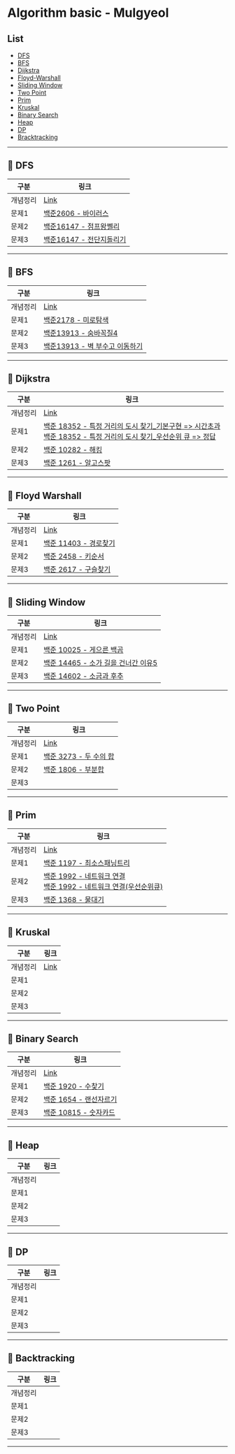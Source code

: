 # Algorithm basic - Mulgyeol

## List

- [DFS](#pushpin-dfs)
- [BFS](#pushpin-bfs)
- [Dijkstra](#pushpin-dijkstra)
- [Floyd-Warshall](#pushpin-floyd-warshall)
- [Sliding Window](#pushpin-sliding-window)
- [Two Point](#pushpin-tow-point)
- [Prim](#pushpin-prim)
- [Kruskal](#pushpin-kruskal)
- [Binary Search](#pushpin-binary-search)
- [Heap](#pushpin-heap)
- [DP](#pushpin-dp)
- [Bracktracking](#pushpin-backtracking)

---

## :pushpin: DFS

| 구분     | 링크                                                              |
| -------- | ----------------------------------------------------------------- |
| 개념정리 | [Link](https://mulgyeol.github.io/TIL/Algorithm/01_DFS.html)      |
| 문제1    | [백준2606 - 바이러스](./DFS/Acmicpc_2606_바이러스.java)           |
| 문제2    | [백준16147 - 점프왕쩰리](./DFS/Acmicpc_16147_점프왕쩰리.java)     |
| 문제3    | [백준16147 - 전단지돌리기](./DFS/Acmicpc_19452_전단지돌리기.java) |

---

## :pushpin: BFS

| 구분     | 링크                                                                       |
| -------- | -------------------------------------------------------------------------- |
| 개념정리 | [Link](https://mulgyeol.github.io/TIL/Algorithm/02_BFS.html)               |
| 문제1    | [백준2178 - 미로탐색](./BFS/Acmicpc_2178_미로탐색.java)                    |
| 문제2    | [백준13913 - 숨바꼭질4](./BFS/Acmicpc_13913_숨바꼭질4.java)                |
| 문제3    | [백준13913 - 벽 부수고 이동하기](./BFS/Acmicpc_2206_벽부수고이동하기.java) |

---

## :pushpin: Dijkstra

| 구분     | 링크                                                                                                                                                                                                                                             |
| -------- | ------------------------------------------------------------------------------------------------------------------------------------------------------------------------------------------------------------------------------------------------ |
| 개념정리 | [Link](https://mulgyeol.github.io/TIL/Algorithm/03_Dijkstra.html#%E1%84%8E%E1%85%AC%E1%84%83%E1%85%A1%E1%86%AB-%E1%84%80%E1%85%A7%E1%86%BC%E1%84%85%E1%85%A9)                                                                                    |
| 문제1    | [백준 18352 - 특정 거리의 도시 찾기\_기본구현 => 시간초과](./Dijkstra/Acmicpc_18352_특정거리의도시찾기_기본구현.java)<br> [백준 18352 - 특정 거리의 도시 찾기\_우선순위 큐 => 정답](./Dijkstra/Acmicpc_18352_특정거리의도시찾기_우선순위큐.java) |
| 문제2    | [백준 10282 - 해킹](./Dijkstra/Acmicpc_10282_해킹.java)                                                                                                                                                                                          |
| 문제3    | [백준 1261 - 알고스팟](./Dijkstra/Acmicpc_1261_알고스팟.java)                                                                                                                                                                                    |

---

## :pushpin: Floyd Warshall

| 구분     | 링크                                                                    |
| -------- | ----------------------------------------------------------------------- |
| 개념정리 | [Link](https://mulgyeol.github.io/TIL/Algorithm/04_Floyd_Warshall.html) |
| 문제1    | [백준 11403 - 경로찾기](./Floyd_Warshall/Acmicpc_11403_경로찾기.java)   |
| 문제2    | [백준 2458 - 키순서](./Floyd_Warshall/Acmicpc_2458_키순서.java)         |
| 문제3    | [백준 2617 - 구슬찾기](./Floyd_Warshall/Acmicpc_2617_구슬찾기.java)     |

---

## :pushpin: Sliding Window

| 구분     | 링크                                                                                           |
| -------- | ---------------------------------------------------------------------------------------------- |
| 개념정리 | [Link](https://mulgyeol.github.io/TIL/Algorithm/05_Two_Pointer_Sliding_Window.html)            |
| 문제1    | [백준 10025 - 게으른 백곰](./Sliding_Window/Acmicpc_10025_게으름백곰.java)                     |
| 문제2    | [백준 14465 - 소가 길을 건너간 이유5](./Sliding_Window/Acmicpc_14465_소가길을건너간이유5.java) |
| 문제3    | [백준 14602 - 소금과 후추](./Sliding_Window/Acmicpc_14602_소금과후추.java)                     |

---

## :pushpin: Two Point

| 구분     | 링크                                                                                |
| -------- | ----------------------------------------------------------------------------------- |
| 개념정리 | [Link](https://mulgyeol.github.io/TIL/Algorithm/05_Two_Pointer_Sliding_Window.html) |
| 문제1    | [백준 3273 - 두 수의 합](./Two_Pointer/Acmicpc_3273_두수의합.java)                  |
| 문제2    | [백준 1806 - 부분합](./Two_Pointer/Acmicpc_1806_부분합.java)                        |
| 문제3    |                                                                                     |

---

## :pushpin: Prim

| 구분     | 링크                                                                                                                                                            |
| -------- | --------------------------------------------------------------------------------------------------------------------------------------------------------------- |
| 개념정리 | [Link](https://mulgyeol.github.io/TIL/Algorithm/06_Kruskal_Prim.html)                                                                                           |
| 문제1    | [백준 1197 - 최소스패닝트리](./Prim/Acmicpc_1197_최소스패닝트리.java)                                                                                           |
| 문제2    | [백준 1992 - 네트워크 연결](./Prim/Acmicpc_1992_네트워크연결.java)<br>[백준 1992 - 네트워크 연결(우선순위큐)](./Prim/Acmicpc_1992_네트워크연결_우선순위큐.java) |
| 문제3    | [백준 1368 - 물대기](./Prim/Acmicpc_1368_물대기.java)                                                                                                           |

---

## :pushpin: Kruskal

| 구분     | 링크                                                                  |
| -------- | --------------------------------------------------------------------- |
| 개념정리 | [Link](https://mulgyeol.github.io/TIL/Algorithm/06_Kruskal_Prim.html) |
| 문제1    |                                                                       |
| 문제2    |                                                                       |
| 문제3    |                                                                       |

---

## :pushpin: Binary Search

| 구분     | 링크                                                                   |
| -------- | ---------------------------------------------------------------------- |
| 개념정리 | [Link](https://mulgyeol.github.io/TIL/Algorithm/07_Binary_Search.html) |
| 문제1    | [백준 1920 - 수찾기](./BinarySearch/Acmicpc_1920_수찾기.java)          |
| 문제2    | [백준 1654 - 랜선자르기](./BinarySearch/Acmicpc_1654_랜선자르기.java)  |
| 문제3    | [백준 10815 - 숫자카드](./BinarySearch/Acmicpc_10815_숫자카드.java)                                                                       |

---

## :pushpin: Heap

| 구분     | 링크 |
| -------- | ---- |
| 개념정리 |      |
| 문제1    |      |
| 문제2    |      |
| 문제3    |      |

---

## :pushpin: DP

| 구분     | 링크 |
| -------- | ---- |
| 개념정리 |      |
| 문제1    |      |
| 문제2    |      |
| 문제3    |      |

---

## :pushpin: Backtracking

| 구분     | 링크 |
| -------- | ---- |
| 개념정리 |      |
| 문제1    |      |
| 문제2    |      |
| 문제3    |      |

---
